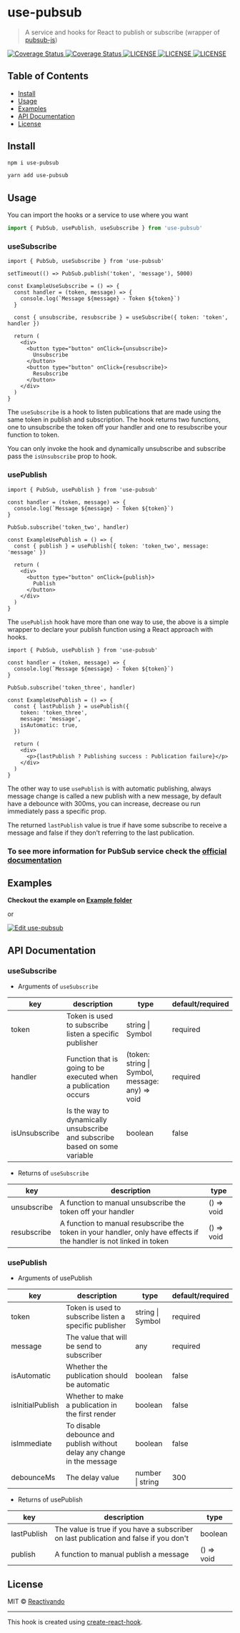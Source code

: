 # use-pubsub

> A service and hooks for React to publish or subscribe (wrapper of [pubsub-js](https://github.com/mroderick/PubSubJS))

<a target="_blank" href="https://www.npmjs.com/package/use-pubsub">
  <img src="https://img.shields.io/npm/v/use-pubsub.svg" alt="Coverage Status">
</a>
<a target="_blank" href="https://coveralls.io/github/reactivando/use-pubsub?branch=master">
  <img src="https://coveralls.io/repos/github/reactivando/use-pubsub/badge.svg?branch=master" alt="Coverage Status">
</a>
<a target="_blank" href="https://github.com/reactivando/use-pubsub/blob/master/LICENSE">
  <img src="https://img.shields.io/github/license/reactivando/use-pubsub?style=plastic" alt="LICENSE">
</a>
<a target="_blank" href="https://github.com/reactivando/use-pubsub/blob/master/LICENSE">
  <img src="https://img.shields.io/codacy/grade/b1c4b6ce43164da49a7fa937ee917df7?style=plastic" alt="LICENSE">
</a>
<a target="_blank" href="https://bundlephobia.com/result?p=use-pubsub">
  <img src="https://img.shields.io/bundlephobia/min/use-pubsub?style=plastic" alt="LICENSE">
</a>


## Table of Contents

- [Install](#install)
- [Usage](#usage)
- [Examples](#examples)
- [API Documentation](#api-documentation)
- [License](#license)

## Install

```bash
npm i use-pubsub
```
```bash
yarn add use-pubsub
```

## Usage

You can import the hooks or a service to use where you want

```ts
import { PubSub, usePublish, useSubscribe } from 'use-pubsub'
```

### useSubscribe
```tsx
import { PubSub, useSubscribe } from 'use-pubsub'

setTimeout(() => PubSub.publish('token', 'message'), 5000)

const ExampleUseSubscribe = () => {
  const handler = (token, message) => {
    console.log(`Message ${message} - Token ${token}`)
  }

  const { unsubscribe, resubscribe } = useSubscribe({ token: 'token', handler })

  return (
    <div>
      <button type="button" onClick={unsubscribe}>
        Unsubscribe
      </button>
      <button type="button" onClick={resubscribe}>
        Resubscribe
      </button>
    </div>
  )
}
```

The `useSubscribe` is a hook to listen publications that are made using the same
token in publish and subscription. The hook returns two functions, one to
unsubscribe the token off your handler and one to resubscribe your function to
token.

You can only invoke the hook and dynamically unsubscribe and subscribe pass the
`isUnsubscribe` prop to hook.

### usePublish
```tsx
import { PubSub, usePublish } from 'use-pubsub'

const handler = (token, message) => {
  console.log(`Message ${message} - Token ${token}`)
}

PubSub.subscribe('token_two', handler)

const ExampleUsePublish = () => {
  const { publish } = usePublish({ token: 'token_two', message: 'message' })

  return (
    <div>
      <button type="button" onClick={publish}>
        Publish
      </button>
    </div>
  )
}
```

The `usePublish` hook have more than one way to use, the above is a simple wrapper
to declare your publish function using a React approach with hooks.

```tsx
import { PubSub, usePublish } from 'use-pubsub'

const handler = (token, message) => {
  console.log(`Message ${message} - Token ${token}`)
}

PubSub.subscribe('token_three', handler)

const ExampleUsePublish = () => {
  const { lastPublish } = usePublish({
    token: 'token_three',
    message: 'message',
    isAutomatic: true,
  })

  return (
    <div>
      <p>{lastPublish ? Publishing success : Publication failure}</p>
    </div>
  )
}
```

The other way to use `usePublish` is with automatic publishing, always message
change is called a new publish with a new message, by default have a debounce with
300ms, you can increase, decrease ou run immediately pass a specific prop.

The returned `lastPublish` value is true if have some subscribe to receive a
message and false if they don't referring to the last publication.

### To see more information for PubSub service check the [official documentation](https://github.com/mroderick/PubSubJS)

## Examples

**Checkout the example on [Example folder](https://github.com/reactivando/use-pubsub/blob/master/example/src/App.js)**

or

[![Edit use-pubsub](https://codesandbox.io/static/img/play-codesandbox.svg)](https://codesandbox.io/s/use-pubsub-ei2ly?fontsize=14&hidenavigation=1&theme=dark)

## API Documentation

### useSubscribe

* Arguments of `useSubscribe`

| key           | description                                                                | type                                            | default/required |
| ------------- | -------------------------------------------------------------------------- | ----------------------------------------------- | ---------------- |
| token         | Token is used to subscribe listen a specific publisher                     | string \| Symbol                                | required         |
| handler       | Function that is going to be executed when a publication occurs            | (token: string \| Symbol, message: any) => void | required         |
| isUnsubscribe | Is the way to dynamically unsubscribe and subscribe based on some variable | boolean                                         | false            |

* Returns of `useSubscribe`

| key         | description                                                                                                         | type       |
| ----------- | ------------------------------------------------------------------------------------------------------------------- | ---------- |
| unsubscribe | A function to manual unsubscribe the token off your handler                                                         | () => void |
| resubscribe | A function to manual resubscribe the token in your handler, only have effects if the handler is not linked in token | () => void |

### usePublish

* Arguments of usePublish

| key              | description                                                             | type             | default/required |
| ---------------- | ----------------------------------------------------------------------- | ---------------- | ---------------- |
| token            | Token is used to subscribe listen a specific publisher                  | string \| Symbol | required         |
| message          | The value that will be send to subscriber                               | any              | required         |
| isAutomatic      | Whether the publication should be automatic                             | boolean          | false            |
| isInitialPublish | Whether to make a publication in the first render                       | boolean          | false            |
| isImmediate      | To disable debounce and publish without delay any change in the message | boolean          | false            |
| debounceMs       | The delay value                                                         | number \| string | 300              |

* Returns of usePublish

| key         | description                                                                           | type       |
| ----------- | ------------------------------------------------------------------------------------- | ---------- |
| lastPublish | The value is true if you have a subscriber on last publication and false if you don't | boolean    |
| publish     | A function to manual publish a message                                                | () => void |

## License

MIT © [Reactivando](https://github.com/reactivando/use-pubsub/blob/master/LICENSE)

---

This hook is created using [create-react-hook](https://github.com/hermanya/create-react-hook).

